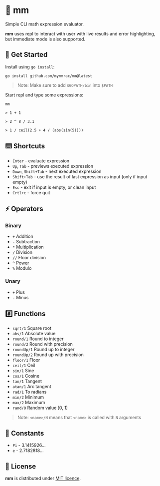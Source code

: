 # :diamond_shape_with_a_dot_inside: mm

Simple CLI math expression evaluator.

**mm** uses repl to interact with user with live results and error highlighting, but immediate mode is also supported.

## :jigsaw: Get Started

Install using `go install`:

```shell
go install github.com/mymmrac/mm@latest
```

> Note: Make sure to add `$GOPATH/bin` into `$PATH`

Start repl and type some expressions:

```shell
mm

> 1 + 1

> 2 ^ 8 / 3.1

> 1 / ceil(2.5 + 4 / (abs(sin(5))))
```

## :keyboard: Shortcuts

- `Enter` - evaluate expression
- `Up`, `Tab` - previews executed expression
- `Down`, `Shift+Tab` - next executed expression
- `Shift+Tab` - use the result of last expression as input (only if input empty)
- `Esc` - exit if input is empty, or clean input
- `Crtl+c` - force quit

## :zap: Operators

### Binary

- `+` Addition
- `-` Subtraction
- `*` Multiplication
- `/` Division
- `//` Floor division
- `^` Power
- `%` Modulo

### Unary

- `+` Plus
- `-` Minus

## :hash: Functions

- `sqrt/1` Square root
- `abs/1` Absolute value
- `round/1` Round to integer
- `round/2` Round with precision
- `roundUp/1` Round up to integer
- `roundUp/2` Round up with precision
- `floor/1` Floor
- `ceil/1` Ceil
- `sin/1` Sine
- `cos/1` Cosine
- `tan/1` Tangent
- `atan/1` Arc tangent
- `rad/1` To radians
- `min/2` Minimum
- `max/2` Maximum
- `rand/0` Random value [0, 1)

> Note: `<name>/N` means that `<name>` is called with `N` arguments

## :book: Constants

- `Pi` - 3.1415926...
- `e` - 2.7182818...

## :closed_lock_with_key: License

**mm** is distributed under [MIT licence](LICENSE).

